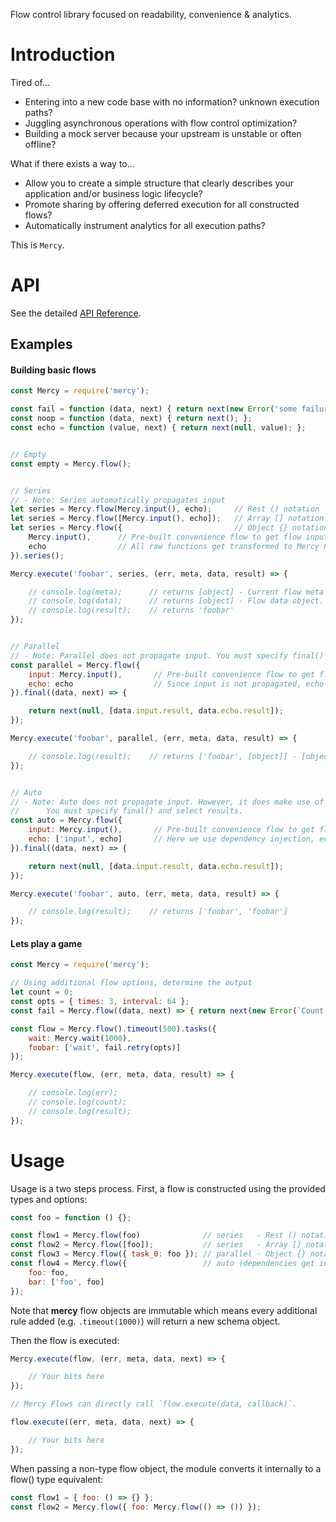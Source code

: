 Flow control library focused on readability, convenience & analytics.

# Introduction

Tired of...
- Entering into a new code base with no information? unknown execution paths?
- Juggling asynchronous operations with flow control optimization?
- Building a mock server because your upstream is unstable or often offline?

What if there exists a way to...
- Allow you to create a simple structure that clearly describes your application and/or business logic lifecycle?
- Promote sharing by offering deferred execution for all constructed flows?
- Automatically instrument analytics for all execution paths?

This is `Mercy`.


# API
See the detailed [API Reference](https://github.com/bmille29/mercy/blob/master/API.md).

## Examples

#### Building basic flows
```javascript
const Mercy = require('mercy');

const fail = function (data, next) { return next(new Error('some failure'); };
const noop = function (data, next) { return next(); };
const echo = function (value, next) { return next(null, value); };


// Empty
const empty = Mercy.flow();


// Series
// - Note: Series automatically propagates input
let series = Mercy.flow(Mercy.input(), echo);     // Rest () notation   
let series = Mercy.flow([Mercy.input(), echo]);   // Array [] notation  
let series = Mercy.flow({                         // Object {} notation
    Mercy.input(),      // Pre-built convenience flow to get flow input attached to a key.
    echo                // All raw functions get transformed to Mercy Flows automatically
}).series();

Mercy.execute('foobar', series, (err, meta, data, result) => {

    // console.log(meta);      // returns [object] - Current flow meta data (timers / analytics)
    // console.log(data);      // returns [object] - Flow data object. Contains all information for flow and subflows
    // console.log(result);    // returns 'foobar'
});


// Parallel
// - Note: Parallel does not propagate input. You must specify final() and select results. Can't expect us to read your mind.
const parallel = Mercy.flow({
    input: Mercy.input(),       // Pre-built convenience flow to get flow input attached to a key.
    echo: echo                  // Since input is not propagated, echo is executed with (data, next)
}).final((data, next) => {

    return next(null, [data.input.result, data.echo.result]);
});

Mercy.execute('foobar', parallel, (err, meta, data, result) => {

    // console.log(result);    // returns ['foobar', [object]] - [object] is the data object
});


// Auto
// - Note: Auto does not propagate input. However, it does make use of dependency injection.
//      You must specify final() and select results.
const auto = Mercy.flow({
    input: Mercy.input(),       // Pre-built convenience flow to get flow input attached to a key.
    echo: ['input', echo]       // Here we use dependency injection, echo is executed with (value, next) where (value === data.input.result)
}).final((data, next) => {

    return next(null, [data.input.result, data.echo.result]);
});

Mercy.execute('foobar', auto, (err, meta, data, result) => {

    // console.log(result);    // returns ['foobar', 'foobar']
});
```

#### Lets play a game
```javascript
const Mercy = require('mercy');

// Using additional flow options, determine the output
let count = 0;
const opts = { times: 3, interval: 64 };
const fail = Mercy.flow((data, next) => { return next(new Error(`Count: ${++count}`)); });

const flow = Mercy.flow().timeout(500).tasks({
    wait: Mercy.wait(1000),
    foobar: ['wait', fail.retry(opts)]
});

Mercy.execute(flow, (err, meta, data, result) => {

    // console.log(err);
    // console.log(count);
    // console.log(result);
});
```


# Usage

Usage is a two steps process. First, a flow is constructed using the provided types and options:

```javascript
const foo = function () {};

const flow1 = Mercy.flow(foo)              // series   - Rest () notation   
const flow2 = Mercy.flow([foo]);           // series   - Array [] notation  
const flow3 = Mercy.flow({ task_0: foo }); // parallel - Object {} notation
const flow4 = Mercy.flow({                 // auto (dependencies get injected via `...spread` operator)
    foo: foo,
    bar: ['foo', foo]
});
```

Note that **mercy** flow objects are immutable which means every additional rule added (e.g. `.timeout(1000)`) will return a
new schema object.

Then the flow is executed:

```javascript
Mercy.execute(flow, (err, meta, data, next) => {

    // Your bits here
});

// Mercy Flows can directly call `flow.execute(data, callback)`.

flow.execute((err, meta, data, next) => {

    // Your bits here
});
```

When passing a non-type flow object, the module converts it internally to a flow() type equivalent:

```javascript
const flow1 = { foo: () => {} };
const flow2 = Mercy.flow({ foo: Mercy.flow(() => ()) });
```
